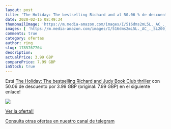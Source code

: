 ```yaml
---
layout: post
title: 'The Holiday: The bestselling Richard and al 50.06 % de descuento'
date: 2020-02-15 08:49:34
thumbnailImage: 'https://m.media-amazon.com/images/I/516dms2mL5L._AC_._SL200_.jpg'
images: [ 'https://m.media-amazon.com/images/I/516dms2mL5L._AC_._SL200_.jpg' ]
comments: true
category: ofertas
author: ring
slug: 1785767704
description:
actualPrice: 3.99 GBP
comparePrice: 7.99 GBP
inStock: true
---
```


Está [The Holiday: The bestselling Richard and Judy Book Club thriller](https://www.amazon.co.uk/dp/1785767704/?tag=redken01-21) con 50.06 de descuento por 3.99 GBP (original: 7.99 GBP) en el siguiente enlace!

[![](https://m.media-amazon.com/images/I/516dms2mL5L._AC_._SL200_.jpg)](https://www.amazon.co.uk/dp/1785767704/?tag=redken01-21)

[Ver la oferta!!](https://www.amazon.co.uk/dp/1785767704/?tag=redken01-21)

[Consulta otras ofertas en nuestro canal de telegram](https://t.me/s/ofertas25)
